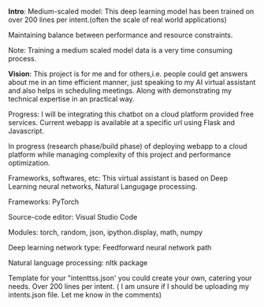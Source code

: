 **Intro**: Medium-scaled model: This deep learning model has been trained on over 200 lines per intent.(often the scale of real world applications)

Maintaining balance between performance and resource constraints.

Note: Training a medium scaled model data is a very time consuming process.


**Vision**: This project is for me and for others,i.e. people could get answers about me in an time efficient manner, just speaking to my AI virtual assistant and also helps in scheduling meetings. Along with demonstrating my technical expertise in an practical way.


Progress: I will be integrating this chatbot on a cloud platform provided free services.
Current webapp is available at a specific url using Flask and Javascript.

In progress (research phase/build phase) of deploying webapp to a cloud platform while managing complexity of this project and performance optimization.



Frameworks, softwares, etc: 
This virtual assistant is based on Deep Learning neural networks, Natural Langugage processing.

Frameworks: PyTorch

Source-code editor: Visual Studio Code

Modules: torch, random, json, ipython.display, math, numpy

Deep learning network type: Feedforward neural network path

Natural language processing: nltk package


Template for your "intenttss.json' you could create your own, catering your needs.
Over 200 lines per intent.
( I am unsure if I should be uploading my intents.json file. Let me know in the comments)





    
